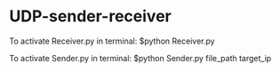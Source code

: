 # UDP-sender-receiver


To activate Receiver.py in terminal:
$python Receiver.py

To activate Sender.py in terminal:
$python Sender.py file_path target_ip
